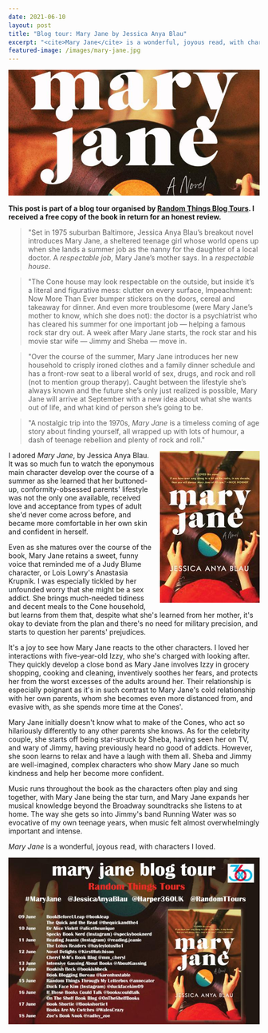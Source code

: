 ```yaml
---
date: 2021-06-10
layout: post
title: "Blog tour: Mary Jane by Jessica Anya Blau"
excerpt: "<cite>Mary Jane</cite> is a wonderful, joyous read, with characters I loved."
featured-image: /images/mary-jane.jpg
---
```


![Mary Jane](/images/mary-jane.jpg)

**This post is part of a blog tour organised by [Random Things Blog Tours](http://randomthingsthroughmyletterbox.blogspot.com/p/services-to-publishers-authors-blog.html). I received a free copy of the book in return for an honest review.**

> "Set in 1975 suburban Baltimore, Jessica Anya Blau’s breakout novel introduces Mary Jane, a sheltered teenage girl whose world opens up when she lands a summer job as the
nanny for the daughter of a local doctor. A *respectable job*, Mary Jane’s mother says. In a *respectable house*.

> "The Cone house may look respectable on the outside, but inside it’s a literal and figurative mess: clutter on every surface, Impeachment: Now More Than Ever bumper stickers on the doors, cereal and takeaway for dinner. And even more troublesome (were Mary Jane’s mother to know, which she does not): the doctor is a psychiatrist who has cleared his summer for one important job — helping a famous rock star dry out. A week after Mary Jane starts, the rock star and his movie star wife — Jimmy and Sheba — move in.

> "Over the course of the summer, Mary Jane introduces her new household to crisply ironed clothes and a family dinner schedule and has a front-row seat to a liberal world of sex, drugs, and rock and roll (not to mention group therapy). Caught between the lifestyle she’s always known and the future she’s only just realized is possible, Mary Jane will arrive at September with a new idea about what she wants out of life, and what kind of person she’s going to be.

> "A nostalgic trip into the 1970s, <cite>Mary Jane</cite> is a timeless coming of age story about finding yourself, all wrapped up with lots of humour, a dash of teenage rebellion and plenty of rock and roll."

<img src="/images/mary-jane-200.jpg" alt="Mary Jane" style="float: right; margin-bottom: 10px; margin-left: 10px;">

I adored <cite>Mary Jane</cite>, by Jessica Anya Blau. It was so much fun to watch the eponymous main character develop over the course of a summer as she learned that her buttoned-up, conformity-obsessed parents' lifestyle was not the only one available, received love and acceptance from types of adult she'd never come across before, and became more comfortable in her own skin and confident in herself.

Even as she matures over the course of the book, Mary Jane retains a sweet, funny voice that reminded me of a Judy Blume character, or Lois Lowry's Anastasia Krupnik. I was especially tickled by her unfounded worry that she might be a sex addict. She brings much-needed tidiness and decent meals to the Cone household, but learns from them that, despite what she's learned from her mother, it's okay to deviate from the plan and there's no need for military precision, and starts to question her parents' prejudices.

It's a joy to see how Mary Jane reacts to the other characters. I loved her interactions with five-year-old Izzy, who she's charged with looking after. They quickly develop a close bond as Mary Jane involves Izzy in grocery shopping, cooking and cleaning, inventively soothes her fears, and protects her from the worst excesses of the adults around her. Their relationship is especially poignant as it's in such contrast to Mary Jane's cold relationship with her own parents, whom she becomes even more distanced from, and evasive with, as she spends more time at the Cones'.

Mary Jane initially doesn't know what to make of the Cones, who act so hilariously differently to any other parents she knows. As for the celebrity couple, she starts off being star-struck by Sheba, having seen her on TV, and wary of Jimmy, having previously heard no good of addicts. However, she soon learns to relax and have a laugh with them all. Sheba and Jimmy are well-imagined, complex characters who show Mary Jane so much kindness and help her become more confident.

Music runs throughout the book as the characters often play and sing together, with Mary Jane being the star turn, and Mary Jane expands her musical knowledge beyond the Broadway soundtracks she listens to at home. The way she gets so into Jimmy's band Running Water was so evocative of my own teenage years, when music felt almost overwhelmingly important and intense.

<cite>Mary Jane</cite> is a wonderful, joyous read, with characters I loved.

![Mary Jane blog tour banner](/images/mary-jane-banner.jpg)
